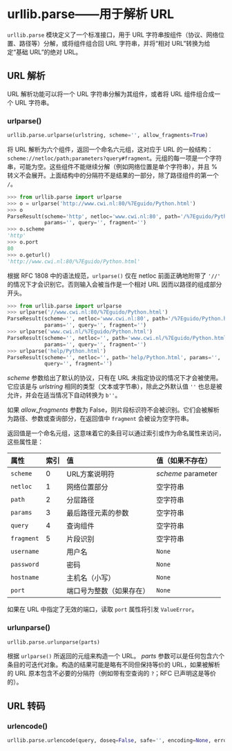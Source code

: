 # urllib.parse——用于解析 URL

`urllib.parse` 模块定义了一个标准接口，用于 URL 字符串按组件（协议、网络位置、路径等）分解，或将组件组合回 URL 字符串，并将“相对 URL”转换为给定“基础 URL”的绝对 URL。

## URL 解析

URL 解析功能可以将一个 URL 字符串分解为其组件，或者将 URL 组件组合成一个 URL 字符串。

### urlparse()

```python
urllib.parse.urlparse(urlstring, scheme='', allow_fragments=True)
```

将 URL 解析为六个组件，返回一个命名六元组，这对应于 URL 的一般结构：`scheme://netloc/path;parameters?query#fragment`。元组的每一项是一个字符串，可能为空。这些组件不能继续分解（例如网络位置是单个字符串），并且 % 转义不会展开。上面结构中的分隔符不是结果的一部分，除了路径组件的第一个 `/`。

```python
>>> from urllib.parse import urlparse
>>> o = urlparse('http://www.cwi.nl:80/%7Eguido/Python.html')
>>> o   
ParseResult(scheme='http', netloc='www.cwi.nl:80', path='/%7Eguido/Python.html',
            params='', query='', fragment='')
>>> o.scheme
'http'
>>> o.port
80
>>> o.geturl()
'http://www.cwi.nl:80/%7Eguido/Python.html'
```

根据 RFC 1808 中的语法规范，`urlparse()` 仅在 netloc 前面正确地附带了 `'//'` 的情况下才会识别它。否则输入会被当作是一个相对 URL 因而以路径的组成部分开头。

```python
>>> from urllib.parse import urlparse
>>> urlparse('//www.cwi.nl:80/%7Eguido/Python.html')
ParseResult(scheme='', netloc='www.cwi.nl:80', path='/%7Eguido/Python.html',
            params='', query='', fragment='')
>>> urlparse('www.cwi.nl/%7Eguido/Python.html')
ParseResult(scheme='', netloc='', path='www.cwi.nl/%7Eguido/Python.html',
            params='', query='', fragment='')
>>> urlparse('help/Python.html')
ParseResult(scheme='', netloc='', path='help/Python.html', params='',
            query='', fragment='')
```

*scheme* 参数给出了默认的协议，只有在 URL 未指定协议的情况下才会被使用。它应该是与 *urlstring* 相同的类型（文本或字节串），除此之外默认值 `''` 也总是被允许，并会在适当情况下自动转换为 `b''`。

如果 *allow_fragments* 参数为 False，则片段标识符不会被识别。它们会被解析为路径、参数或查询部分，在返回值中 `fragment` 会被设为空字符串。

返回值是一个命名元组，这意味着它的条目可以通过索引或作为命名属性来访问，这些属性是：

| 属性       | 索引 | 值                       | 值（如果不存在）   |
| :--------- | :--- | :----------------------- | :----------------- |
| `scheme`   | 0    | URL方案说明符            | *scheme* parameter |
| `netloc`   | 1    | 网络位置部分             | 空字符串           |
| `path`     | 2    | 分层路径                 | 空字符串           |
| `params`   | 3    | 最后路径元素的参数       | 空字符串           |
| `query`    | 4    | 查询组件                 | 空字符串           |
| `fragment` | 5    | 片段识别                 | 空字符串           |
| `username` |      | 用户名                   | `None`             |
| `password` |      | 密码                     | `None`             |
| `hostname` |      | 主机名（小写）           | `None`             |
| `port`     |      | 端口号为整数（如果存在） | `None`             |

如果在 URL 中指定了无效的端口，读取 `port` 属性将引发 `ValueError`。

### urlunparse()

```python
urllib.parse.urlunparse(parts)
```

根据 `urlparse()` 所返回的元组来构造一个 URL。 *parts* 参数可以是任何包含六个条目的可迭代对象。构造的结果可能是略有不同但保持等价的 URL，如果被解析的 URL 原本包含不必要的分隔符（例如带有空查询的 `?`；RFC 已声明这是等价的）。

## URL 转码

### urlencode()

```python
urllib.parse.urlencode(query, doseq=False, safe='', encoding=None, errors=None, quote_via=quote_plus)
```
